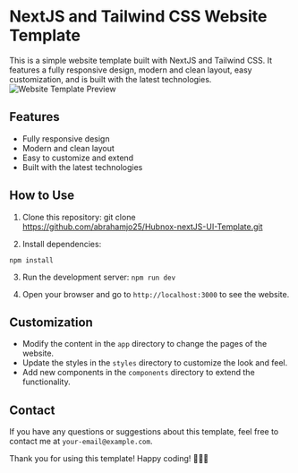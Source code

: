# NextJS and Tailwind CSS Website Template

This is a simple website template built with NextJS and Tailwind CSS. It features a fully responsive design, modern and clean layout, easy customization, and is built with the latest technologies.
![Website Template Preview](/images/preview.png)

## Features

- Fully responsive design
- Modern and clean layout
- Easy to customize and extend
- Built with the latest technologies

## How to Use

1. Clone this repository: git clone https://github.com/abrahamjo25/Hubnox-nextJS-UI-Template.git


2. Install dependencies:

```npm install```


3. Run the development server:
```npm run dev```



4. Open your browser and go to `http://localhost:3000` to see the website.

## Customization

- Modify the content in the `app` directory to change the pages of the website.
- Update the styles in the `styles` directory to customize the look and feel.
- Add new components in the `components` directory to extend the functionality.

## Contact

If you have any questions or suggestions about this template, feel free to contact me at `your-email@example.com`.

Thank you for using this template! Happy coding! 👩‍💻🚀